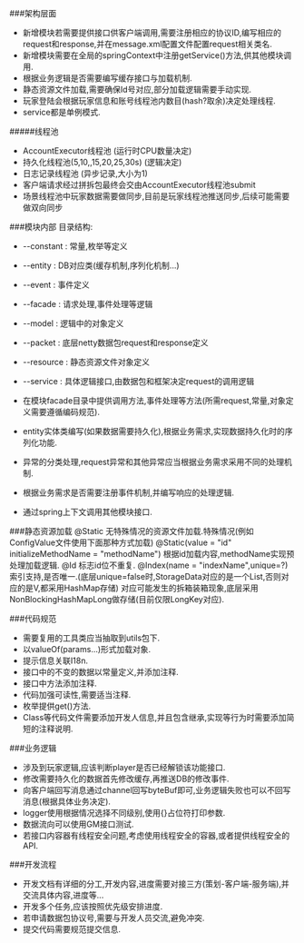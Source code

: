 ###架构层面
* 新增模块若需要提供接口供客户端调用,需要注册相应的协议ID,编写相应的request和response,并在message.xml配置文件配置request相关类名.
* 新增模块需要在全局的springContext中注册getService()方法,供其他模块调用.
* 根据业务逻辑是否需要编写缓存接口与加载机制.
* 静态资源文件加载,需要确保Id号对应,部分加载逻辑需要手动实现.
* 玩家登陆会根据玩家信息和账号线程池内数目(hash?取余)决定处理线程.
* service都是单例模式.

#####线程池
* AccountExecutor线程池 (运行时CPU数量决定)
* 持久化线程池(5,10,,15,20,25,30s) (逻辑决定)
* 日志记录线程池 (异步记录,大小为1)
* 客户端请求经过拼拆包最终会交由AccountExecutor线程池submit
* 场景线程池中玩家数据需要做同步,目前是玩家线程池推送同步,后续可能需要做双向同步

###模块内部
目录结构:
* --constant : 常量,枚举等定义
* --entity   : DB对应类(缓存机制,序列化机制...)
* --event    : 事件定义
* --facade   : 请求处理,事件处理等逻辑
* --model    : 逻辑中的对象定义
* --packet   : 底层netty数据包request和response定义
* --resource : 静态资源文件对象定义
* --service  : 具体逻辑接口,由数据包和框架决定request的调用逻辑

* 在模块facade目录中提供调用方法,事件处理等方法(所需request,常量,对象定义需要遵循编码规范).
* entity实体类编写(如果数据需要持久化),根据业务需求,实现数据持久化时的序列化功能.
* 异常的分类处理,request异常和其他异常应当根据业务需求采用不同的处理机制.
* 根据业务需求是否需要注册事件机制,并编写响应的处理逻辑.
* 通过spring上下文调用其他模块接口.

###静态资源加载
@Static 无特殊情况的资源文件加载.特殊情况(例如ConfigValue文件使用下面那种方式加载)
@Static(value = "id" initializeMethodName = "methodName") 根据id加载内容,methodName实现预处理加载逻辑.
@Id 标志id位不重复.
@Index(name = "indexName",unique=?) 索引支持,是否唯一.(底层unique=false时,StorageData对应的是一个List<V>,否则对应的是V,都采用HashMap存储)
对应可能发生的拆箱装箱现象,底层采用NonBlockingHashMapLong做存储(目前仅限LongKey对应).

###代码规范
* 需要复用的工具类应当抽取到utils包下.
* 以valueOf(params...)形式加载对象.
* 提示信息关联I18n.
* 接口中的不变的数据以常量定义,并添加注释.
* 接口中方法添加注释.
* 代码加强可读性,需要适当注释.
* 枚举提供get()方法.
* Class等代码文件需要添加开发人信息,并且包含继承,实现等行为时需要添加简短的注释说明.

###业务逻辑
* 涉及到玩家逻辑,应该判断player是否已经解锁该功能接口.
* 修改需要持久化的数据首先修改缓存,再推送DB的修改事件.
* 向客户端回写消息通过channel回写byteBuf即可,业务逻辑失败也可以不回写消息(根据具体业务决定).
* logger使用根据情况选择不同级别,使用{}占位符打印参数.
* 数据流向可以使用GM接口测试.
* 若接口内容器有线程安全问题,考虑使用线程安全的容器,或者提供线程安全的API.

###开发流程
* 开发文档有详细的分工,开发内容,进度需要对接三方(策划-客户端-服务端),并交流具体内容,进度等...
* 开发多个任务,应该按照优先级安排进度.
* 若申请数据包协议号,需要与开发人员交流,避免冲突.
* 提交代码需要规范提交信息.

